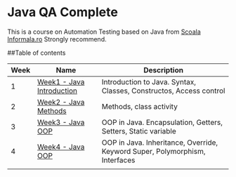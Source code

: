 # Java QA Complete 

This is a course on Automation Testing based on Java from [Scoala Informala.ro](https://scoalainformala.ro/cursuri/testare-software-curs-online/?_gl=1*smtm8t*_up*MQ..*_ga*MTA1ODU4MTU5Mi4xNzYxOTE3NjM5*_ga_29MJ03GMLK*czE3NjE5MTc2MzkkbzEkZzAkdDE3NjE5MTc2MzkkajYwJGwwJGgxMjAwOTEzNDkx)
Strongly recommend. 

##Table of contents


| Week 	| Name                                                                	                                | Description                                                                  	|
|------	|------------------------------------------------------------------------------------------------------ |------------------------------------------------------------------------------ |
| 1   	| [Week1 - Java Introduction](https://github.com/soitirakis/Java_QA_Complete/tree/main/Week1)   	| Introduction to Java. Syntax, Classes, Constructos, Access control 	        |
| 2    	| [Week2 - Java Methods](https://github.com/soitirakis/Java_QA_Complete/tree/main/Week2)        	| Methods, class activity                         	                        |
| 3    	| [Week3 - Java OOP](https://github.com/soitirakis/Java_QA_Complete/tree/main/Week3)	                | OOP in Java. Encapsulation, Getters, Setters, Static variable             	|
| 4    	| [Week4 - Java OOP](https://github.com/soitirakis/Java_QA_Complete/tree/main/Week4)     	        | OOP in Java. Inheritance, Override, Keyword Super, Polymorphism, Interfaces   |
    	                  	                      	|